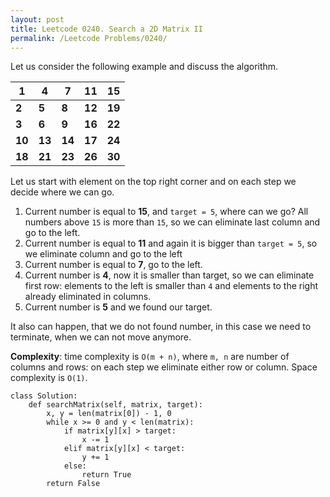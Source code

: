 ```yaml
---
layout: post
title: Leetcode 0240. Search a 2D Matrix II
permalink: /Leetcode Problems/0240/
---
```


Let us consider the following example and discuss the algorithm.

| 1  | 4  | 7  | 11 | 15 |
|----|----|----|----|----|
| **2**  | **5**  | **8**  | **12** | **19** |
| **3**  | **6**  | **9**  | **16** | **22** |
| **10** | **13** | **14** | **17** | **24** |
| **18** | **21** | **23** | **26** | **30** |

Let us start with element on the top right corner and on each step we decide where we can go.

1. Current number is equal to **15**, and `target = 5`, where can we go? All numbers above `15` is more than `15`, so we can eliminate last column and go to the left.
2. Current number is equal to **11** and again it is bigger than `target = 5`, so we eliminate column and go to the left
3. Current number is equal to **7**, go to the left.
4. Current number is **4**, now it is smaller than target, so we can eliminate first row: elements to the left is smaller than `4` and elements to the right already eliminated in columns.
5. Current number is **5** and we found our target.

It also can happen, that we do not found number, in this case we need to terminate, when we can not move anymore.

**Complexity**: time complexity is `O(m + n)`, where `m, n` are number of columns and rows: on each step we eliminate either row or column. Space complexity is `O(1)`.

```
class Solution:
    def searchMatrix(self, matrix, target):
        x, y = len(matrix[0]) - 1, 0
        while x >= 0 and y < len(matrix):
            if matrix[y][x] > target:
                x -= 1
            elif matrix[y][x] < target:
                y += 1
            else:
                return True
        return False
```